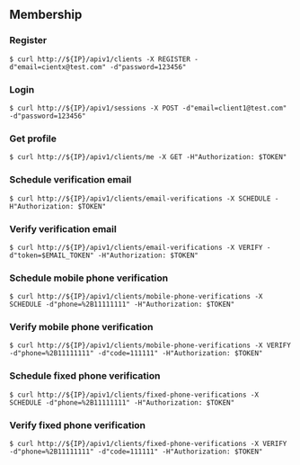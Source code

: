 
## Membership
### Register
    $ curl http://${IP}/apiv1/clients -X REGISTER -d"email=cientx@test.com" -d"password=123456"

### Login
    $ curl http://${IP}/apiv1/sessions -X POST -d"email=client1@test.com" -d"password=123456"

### Get profile
    $ curl http://${IP}/apiv1/clients/me -X GET -H"Authorization: $TOKEN"

### Schedule verification email
    $ curl http://${IP}/apiv1/clients/email-verifications -X SCHEDULE -H"Authorization: $TOKEN"

### Verify verification email
    $ curl http://${IP}/apiv1/clients/email-verifications -X VERIFY -d"token=$EMAIL_TOKEN" -H"Authorization: $TOKEN"

### Schedule mobile phone verification
    $ curl http://${IP}/apiv1/clients/mobile-phone-verifications -X SCHEDULE -d"phone=%2B11111111" -H"Authorization: $TOKEN"

### Verify mobile phone verification
    $ curl http://${IP}/apiv1/clients/mobile-phone-verifications -X VERIFY -d"phone=%2B11111111" -d"code=111111" -H"Authorization: $TOKEN"

### Schedule fixed phone verification
    $ curl http://${IP}/apiv1/clients/fixed-phone-verifications -X SCHEDULE -d"phone=%2B11111111" -H"Authorization: $TOKEN"

### Verify fixed phone verification
    $ curl http://${IP}/apiv1/clients/fixed-phone-verifications -X VERIFY -d"phone=%2B11111111" -d"code=111111" -H"Authorization: $TOKEN"
